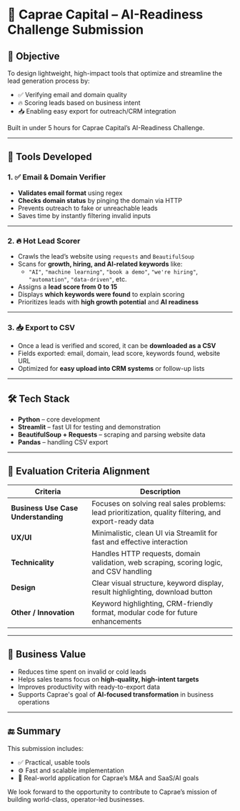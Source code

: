 # 📄 Caprae Capital – AI-Readiness Challenge Submission

## 🎯 Objective

To design lightweight, high-impact tools that optimize and streamline the lead generation process by:

- ✅ Verifying email and domain quality
- 🔥 Scoring leads based on business intent
- 📥 Enabling easy export for outreach/CRM integration

Built in under 5 hours for Caprae Capital’s AI-Readiness Challenge.

---

## 🧩 Tools Developed

### 1. ✅ Email & Domain Verifier

- **Validates email format** using regex
- **Checks domain status** by pinging the domain via HTTP
- Prevents outreach to fake or unreachable leads
- Saves time by instantly filtering invalid inputs

---

### 2. 🔥 Hot Lead Scorer

- Crawls the lead’s website using `requests` and `BeautifulSoup`
- Scans for **growth, hiring, and AI-related keywords** like:
  - `"AI"`, `"machine learning"`, `"book a demo"`, `"we're hiring"`, `"automation"`, `"data-driven"`, etc.
- Assigns a **lead score from 0 to 15**
- Displays **which keywords were found** to explain scoring
- Prioritizes leads with **high growth potential** and **AI readiness**

---

### 3. 📥 Export to CSV

- Once a lead is verified and scored, it can be **downloaded as a CSV**
- Fields exported: email, domain, lead score, keywords found, website URL
- Optimized for **easy upload into CRM systems** or follow-up lists

---

## 🛠 Tech Stack

- **Python** – core development
- **Streamlit** – fast UI for testing and demonstration
- **BeautifulSoup + Requests** – scraping and parsing website data
- **Pandas** – handling CSV export

---

## 📌 Evaluation Criteria Alignment

| Criteria | Description |
|---------|-------------|
| **Business Use Case Understanding** | Focuses on solving real sales problems: lead prioritization, quality filtering, and export-ready data |
| **UX/UI** | Minimalistic, clean UI via Streamlit for fast and effective interaction |
| **Technicality** | Handles HTTP requests, domain validation, web scraping, scoring logic, and CSV handling |
| **Design** | Clear visual structure, keyword display, result highlighting, download button |
| **Other / Innovation** | Keyword highlighting, CRM-friendly format, modular code for future enhancements |

---

## 💼 Business Value

- Reduces time spent on invalid or cold leads
- Helps sales teams focus on **high-quality, high-intent targets**
- Improves productivity with ready-to-export data
- Supports Caprae's goal of **AI-focused transformation** in business operations

---

## 🔚 Summary

This submission includes:
- ✅ Practical, usable tools
- ⚙️ Fast and scalable implementation
- 🎯 Real-world application for Caprae’s M&A and SaaS/AI goals

We look forward to the opportunity to contribute to Caprae’s mission of building world-class, operator-led businesses.

